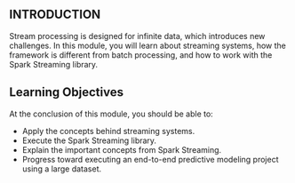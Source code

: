 ## INTRODUCTION

Stream processing is designed for infinite data, which introduces new challenges. In this module, you will learn about streaming systems, how the framework is different from batch processing, and how to work with the Spark Streaming library.


## Learning Objectives

At the conclusion of this module, you should be able to:

- Apply the concepts behind streaming systems.
- Execute the Spark Streaming library.
- Explain the important concepts from Spark Streaming.
- Progress toward executing an end-to-end predictive modeling project using a large dataset.